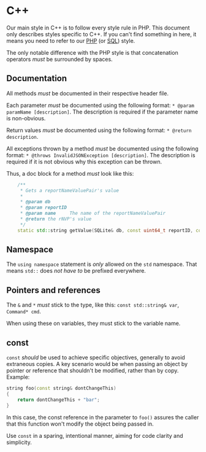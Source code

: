 # C++

Our main style in C++ is to follow every style rule in PHP. This document only describes styles specific to C++.
If you can't find something in here, it means you need to refer to our [PHP](https://github.com/Expensify/Style-Guide/blob/master/php.md) (or [SQL](https://github.com/Expensify/Style-Guide/blob/master/sql.md)) style.

The only notable difference with the PHP style is that concatenation operators *must* be surrounded by spaces.

## Documentation

All methods *must* be documented in their respective header file.

Each parameter *must* be documented using the following format: `* @param paramName [description]`. The description is required if the parameter name is non-obvious.

Return values *must* be documented using the following format: `* @return description`.

All exceptions thrown by a method *must* be documented using the following format: `* @throws InvalidJSONException [description]`. The description is required if it is not obvious why this exception can be thrown.

Thus, a doc block for a method *must* look like this:

```cpp
    /**
     * Gets a reportNameValuePair's value
     *
     * @param db
     * @param reportID
     * @param name     The name of the reportNameValuePair
     * @return the rNVP's value
     */
    static std::string getValue(SQLite& db, const uint64_t reportID, const std::string& name);
```

## Namespace

The `using namespace` statement is *only* allowed on the `std` namespace. That means `std::` does *not have to* be prefixed everywhere.

## Pointers and references

The `&` and `*` *must* stick to the type, like this: `const std::string& var`, `Command* cmd`.

When using these on variables, they must stick to the variable name.

## const

`const` *should* be used to achieve specific objectives, generally to avoid extraneous copies. A key scenario would be when passing an object by pointer or reference that shouldn't be modified, rather than by copy. Example:

```cpp
string foo(const string& dontChangeThis)
{
    return dontChangeThis + "bar";
}
```

In this case, the const reference in the parameter to `foo()` assures the caller that this function won't modify the object being passed in.

Use `const` in a sparing, intentional manner, aiming for code clarity and simplicity.
